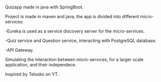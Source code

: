 Quizapp made in java with SpringBoot.

Project is made in maven and java, the app is divided into different micro-services:
  
  -Eureka is used as a service discovery server for the micro-services.

  -Quiz service and Question service, interacting with PostgreSQL database.

  -API Gateway.

Simulating the interaction between micro-services, for a larger scale application, and their independece.

Inspired by Telusko on YT.
